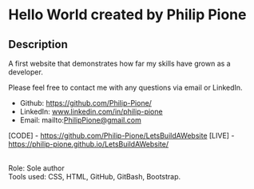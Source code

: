# Hello World created by Philip Pione

## Description
A first website that demonstrates how far my skills have grown as a developer.  


Please feel free to contact me with any questions via email or LinkedIn.
- Github: https://github.com/Philip-Pione/
- LinkedIn: www.linkedin.com/in/philip-pione
- Email: mailto:PhilipPione@gmail.com


[CODE] - https://github.com/Philip-Pione/LetsBuildAWebsite
[LIVE] - https://philip-pione.github.io/LetsBuildAWebsite/

<br>
Role: Sole author
<br>
Tools used: CSS, HTML, GitHub, GitBash, Bootstrap.
